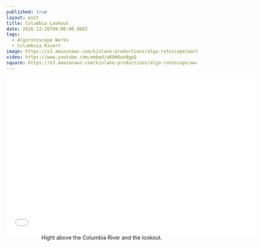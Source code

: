 ```yaml
---
published: true
layout: post
title: Columbia Lookout
date: 2016-12-26T09:00:00.000Z
tags:
  - Algorotoscope Works
  - Columbuia Rivert
image: https://s3.amazonaws.com/kinlane-productions/algo-rotoscope/working/columbia-lookout.png
video: https://www.youtube.com/embed/wKOH6wzNgpQ
square: https://s3.amazonaws.com/kinlane-productions/algo-rotoscope/working/columbia-lookout-square.png
---
```

<center><iframe width="660" height="415" src="{{ page.video }}" frameborder="0" allowfullscreen></iframe></center>
<center>Hight above the Columbia River and the lookout.</center>
